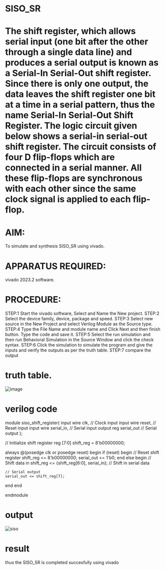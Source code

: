 # SISO_SR
# The shift register, which allows serial input (one bit after the other through a single data line) and produces a serial output is known as a Serial-In Serial-Out shift register. Since there is only one output, the data leaves the shift register one bit at a time in a serial pattern, thus the name Serial-In Serial-Out Shift Register. The logic circuit given below shows a serial-in serial-out shift register. The circuit consists of four D flip-flops which are connected in a serial manner. All these flip-flops are synchronous with each other since the same clock signal is applied to each flip-flop.
# AIM: 
To simulate and synthesis SISO_SR using vivado. 
# APPARATUS REQUIRED: 
vivado 2023.2 software. 
# PROCEDURE: 
STEP:1 Start the vivado software, Select and Name the New project. 
STEP:2 Select the device family, device, package and speed. 
STEP:3 Select new source in the New Project and select Verilog Module as the 
Source type. 
STEP:4 Type the File Name and module name and Click Next and then finish 
button. Type the code and save it. 
STEP:5 Select the run simulation and then run Behavioral Simulation in the 
Source Window and click the check syntax. 
STEP:6 Click the simulation to simulate the program and give the inputs and 
verify the outputs as per the truth table. 
STEP:7 compare the output 
# truth table.
![image](https://github.com/RESMIRNAIR/SISO_SR/assets/154305926/778bf654-f276-4c56-ab9b-33de0e21eac9)
# verilog code
module siso_shift_register(
  input wire clk,        // Clock input
  input wire reset,      // Reset input
  input wire serial_in,  // Serial input
  output reg serial_out  // Serial output
);

// Initialize shift register
reg [7:0] shift_reg = 8'b00000000;

always @(posedge clk or posedge reset) begin
  if (reset) begin
    // Reset shift register
    shift_reg <= 8'b00000000;
    serial_out <= 1'b0;
  end
  else begin
    // Shift data in
    shift_reg <= {shift_reg[6:0], serial_in}; // Shift in serial data
    
    // Serial output
    serial_out <= shift_reg[7];
  end
end

endmodule
# output
![siso](https://github.com/lathika024/SISO_SR/assets/165888553/9c3a2fe5-8c04-40a4-bc65-837f5ff28b7c)
# result
thus the SISO_SR is completed succesfully using vivado


